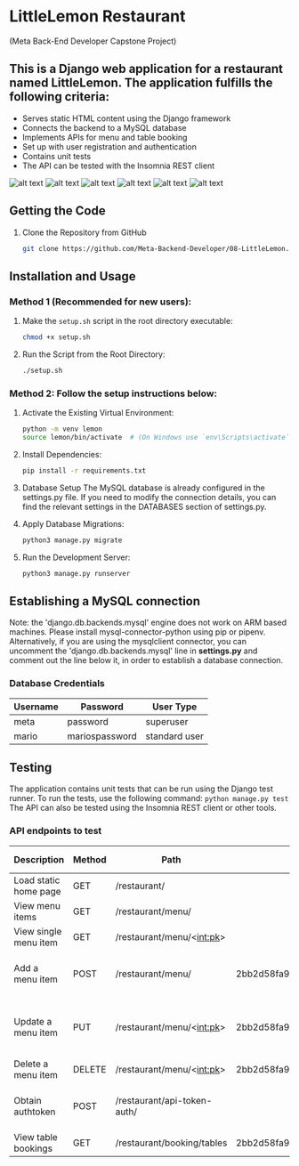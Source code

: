 # LittleLemon Restaurant
(Meta Back-End Developer Capstone Project)

## This is a Django web application for a restaurant named LittleLemon. The application fulfills the following criteria:
- Serves static HTML content using the Django framework
- Connects the backend to a MySQL database
- Implements APIs for menu and table booking
- Set up with user registration and authentication
- Contains unit tests
- The API can be tested with the Insomnia REST client

![alt text](<Screenshot 2024-09-13 at 11.32.32.png>)
![alt text](<Screenshot 2024-09-13 at 11.03.14.png>)
![alt text](<Screenshot 2024-09-13 at 11.03.57.png>)
![alt text](<Screenshot 2024-09-13 at 11.32.44.png>)
![alt text](<Screenshot 2024-09-13 at 11.33.10.png>)
![alt text](<Screenshot 2024-09-13 at 11.33.57.png>)

## Getting the Code
1. Clone the Repository from GitHub 
    ```bash 
    git clone https://github.com/Meta-Backend-Developer/08-LittleLemon.git
    ```

## Installation and Usage

### Method 1 (Recommended for new users):

1. Make the `setup.sh` script in the root directory executable:
    ```bash 
    chmod +x setup.sh 
    ```
2. Run the Script from the Root Directory:
    ```bash
    ./setup.sh
    ```

### Method 2: Follow the setup instructions below:

1. Activate the Existing Virtual Environment:
    ```bash 
    python -m venv lemon
    source lemon/bin/activate  # (On Windows use `env\Scripts\activate`)
    ```

2. Install Dependencies:
    ```bash
    pip install -r requirements.txt
    ```

3. Database Setup
The MySQL database is already configured in the settings.py file. If you need to modify the connection details, you can find the relevant settings in the DATABASES section of settings.py.

4. Apply Database Migrations:
    ```bash
    python3 manage.py migrate
    ```

5. Run the Development Server:
    ```bash
    python3 manage.py runserver
    ```

## Establishing a MySQL connection
Note: the 'django.db.backends.mysql' engine does not work on ARM based machines. 
Please install mysql-connector-python using pip or pipenv.
Alternatively, if you are using the mysqlclient connector, you can uncomment the 'django.db.backends.mysql' line in **settings.py** and comment out the line below it, in order to establish a database connection.

### Database Credentials
| Username | Password       | User Type     |
|----------|----------------|---------------|
| meta     | password       | superuser     |
| mario    | mariospassword | standard user |

## Testing
The application contains unit tests that can be run using the Django test runner. To run the tests, use the following command: ```python manage.py test```
The API can also be tested using the Insomnia REST client or other tools.

### API endpoints to test
| Description           | Method | Path                        | Token                                    | Form/JSON payload                                                         |
|-----------------------|--------|-----------------------------|------------------------------------------|---------------------------------------------------------------------------|
| Load static home page | GET    | /restaurant/                |                                          |                                                                           |
| View menu items       | GET    | /restaurant/menu/           |                                          |                                                                           |
| View single menu item | GET    | /restaurant/menu/<<int:pk>> |                                          |                                                                           |
| Add a menu item       | POST   | /restaurant/menu/           | 2bb2d58fa95e3457d22c028663fbe1ad1e5ca40e | {"id": 4,"title": "Burger","price": "4.00","inventory": 10 }              |
| Update a menu item    | PUT    | /restaurant/menu/<<int:pk>> | 2bb2d58fa95e3457d22c028663fbe1ad1e5ca40e | { 	"id": 3,	"title": "Spaghetti Bolognese",	"price": "7.00",	"inventory": 20} |
| Delete a menu item    | DELETE | /restaurant/menu/<<int:pk>> | 2bb2d58fa95e3457d22c028663fbe1ad1e5ca40e |                                                                           |
| Obtain authtoken      | POST   | /restaurant/api-token-auth/ |                                          | { 	"username": "mario",	"password": "mariospassword"}                       |
| View table bookings   | GET    | /restaurant/booking/tables  | 2bb2d58fa95e3457d22c028663fbe1ad1e5ca40e |                                                                           |
